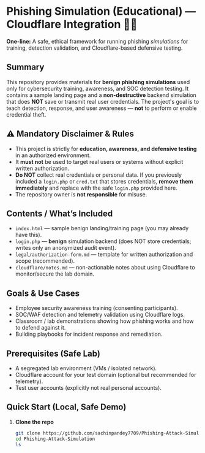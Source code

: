 # Phishing Simulation (Educational) — Cloudflare Integration 🔐📣

**One-line:** A safe, ethical framework for running phishing *simulations* for training, detection validation, and Cloudflare-based defensive testing.

## Summary
This repository provides materials for **benign phishing simulations** used only for cybersecurity training, awareness, and SOC detection testing. It contains a sample landing page and a **non-destructive** backend simulation that does **NOT** save or transmit real user credentials. The project's goal is to teach detection, response, and user awareness — **not** to perform or enable credential theft.

## ⚠️ Mandatory Disclaimer & Rules
- This project is strictly for **education, awareness, and defensive testing** in an authorized environment.  
- It **must not** be used to target real users or systems without explicit written authorization.  
- **Do NOT** collect real credentials or personal data. If you previously included a `login.php` or `cred.txt` that stores credentials, **remove them immediately** and replace with the safe `login.php` provided here.  
- The repository owner is **not responsible** for misuse.

## Contents / What’s Included
- `index.html` — sample benign landing/training page (you may already have this).  
- `login.php` — **benign** simulation backend (does NOT store credentials; writes only an anonymized audit event).  
- `legal/authorization-form.md` — template for written authorization and scope (recommended).  
- `cloudflare/notes.md` — non-actionable notes about using Cloudflare to monitor/secure the lab domain.

## Goals & Use Cases
- Employee security awareness training (consenting participants).  
- SOC/WAF detection and telemetry validation using Cloudflare logs.  
- Classroom / lab demonstrations showing how phishing works and how to defend against it.  
- Building playbooks for incident response and remediation.

## Prerequisites (Safe Lab)
- A segregated lab environment (VMs / isolated network).  
- Cloudflare account for your test domain (optional but recommended for telemetry).  
- Test user accounts (explicitly not real personal accounts).

## Quick Start (Local, Safe Demo)

1. **Clone the repo**
   ```bash
   git clone https://github.com/sachinpandey7709/Phishing-Attack-Simulation-.git
   cd Phishing-Attack-Simulation
   ls
   
